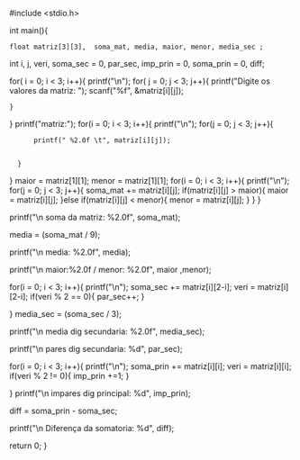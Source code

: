 #include <stdio.h>

int main(){
    
    float matriz[3][3],  soma_mat, media, maior, menor, media_sec ; 
  int i, j, veri, soma_sec = 0, par_sec, imp_prin = 0,  soma_prin = 0, diff;

for( i = 0; i < 3; i++){
  printf("\n");
    for( j = 0; j < 3; j++){
        printf("Digite os valores da matriz: ");
        scanf("%f", &matriz[i][j]);


    }
}
printf("matriz:");
for(i = 0; i < 3; i++){
    printf("\n");
      for(j = 0; j < 3; j++){
       
          printf(" %2.0f \t", matriz[i][j]);
  
  
      }
  }
maior = matriz[1][1];
menor = matriz[1][1];
  for(i = 0; i < 3; i++){
    printf("\n");
      for(j = 0; j < 3; j++){
          soma_mat += matriz[i][j];
          if(matriz[i][j] > maior){
            maior = matriz[i][j];
          }else if(matriz[i][j] < menor){
            menor = matriz[i][j];
          }
      }
  }


printf("\n soma da matriz: %2.0f", soma_mat);

media = (soma_mat / 9);

printf("\n media: %2.0f", media);

printf("\n maior:%2.0f / menor: %2.0f", maior ,menor);

for(i = 0; i < 3; i++){
    printf("\n");
          soma_sec += matriz[i][2-i];
             veri = matriz[i][2-i];
          if(veri % 2 == 0){
            par_sec++;
          }
      
}
media_sec = (soma_sec / 3);

printf("\n media dig secundaria: %2.0f", media_sec);

printf("\n pares dig secundaria: %d", par_sec);


for(i = 0; i < 3; i++){
    printf("\n");
    soma_prin += matriz[i][i];
             veri = matriz[i][i];
          if(veri % 2 != 0){
            imp_prin +=1;
          }
      
}
printf("\n impares dig principal: %d", imp_prin);

diff =  soma_prin - soma_sec;

printf("\n Diferença da somatoria: %d", diff);



return 0;
}
